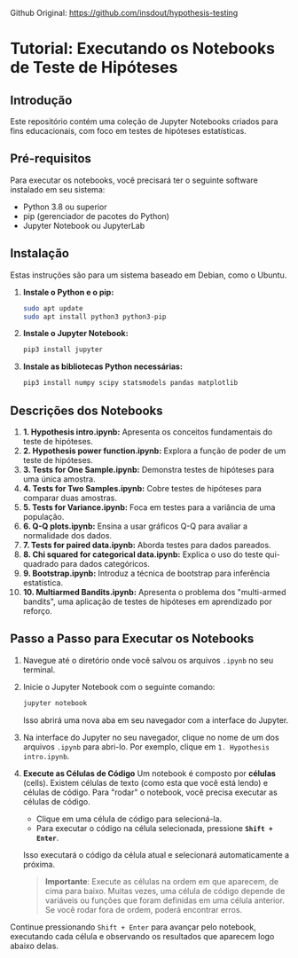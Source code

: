 Github Original: https://github.com/insdout/hypothesis-testing

# Tutorial: Executando os Notebooks de Teste de Hipóteses

## Introdução

Este repositório contém uma coleção de Jupyter Notebooks criados para fins educacionais, com foco em testes de hipóteses estatísticas.

## Pré-requisitos

Para executar os notebooks, você precisará ter o seguinte software instalado em seu sistema:

  * Python 3.8 ou superior
  * pip (gerenciador de pacotes do Python)
  * Jupyter Notebook ou JupyterLab

## Instalação

Estas instruções são para um sistema baseado em Debian, como o Ubuntu.

1.  **Instale o Python e o pip:**

    ```bash
    sudo apt update
    sudo apt install python3 python3-pip
    ```

2.  **Instale o Jupyter Notebook:**

    ```bash
    pip3 install jupyter
    ```

3.  **Instale as bibliotecas Python necessárias:**

    ```bash
    pip3 install numpy scipy statsmodels pandas matplotlib
    ```

## Descrições dos Notebooks

1.  **1. Hypothesis intro.ipynb:** Apresenta os conceitos fundamentais do teste de hipóteses.
2.  **2. Hypothesis power function.ipynb:** Explora a função de poder de um teste de hipóteses.
3.  **3. Tests for One Sample.ipynb:** Demonstra testes de hipóteses para uma única amostra.
4.  **4. Tests for Two Samples.ipynb:** Cobre testes de hipóteses para comparar duas amostras.
5.  **5. Tests for Variance.ipynb:** Foca em testes para a variância de uma população.
6.  **6. Q-Q plots.ipynb:** Ensina a usar gráficos Q-Q para avaliar a normalidade dos dados.
7.  **7. Tests for paired data.ipynb:** Aborda testes para dados pareados.
8.  **8. Chi squared for categorical data.ipynb:** Explica o uso do teste qui-quadrado para dados categóricos.
9.  **9. Bootstrap.ipynb:** Introduz a técnica de bootstrap para inferência estatística.
10. **10. Multiarmed Bandits.ipynb:** Apresenta o problema dos "multi-armed bandits", uma aplicação de testes de hipóteses em aprendizado por reforço.


## Passo a Passo para Executar os Notebooks

1.  Navegue até o diretório onde você salvou os arquivos `.ipynb` no seu terminal.

2.  Inicie o Jupyter Notebook com o seguinte comando:

    ```bash
    jupyter notebook
    ```

    Isso abrirá uma nova aba em seu navegador com a interface do Jupyter.

3.  Na interface do Jupyter no seu navegador, clique no nome de um dos arquivos `.ipynb` para abri-lo. Por exemplo, clique em `1. Hypothesis intro.ipynb`.

4.  **Execute as Células de Código**
    Um notebook é composto por **células** (cells). Existem células de texto (como esta que você está lendo) e células de código. Para "rodar" o notebook, você precisa executar as células de código.

      * Clique em uma célula de código para selecioná-la.
      * Para executar o código na célula selecionada, pressione **`Shift + Enter`**.

    Isso executará o código da célula atual e selecionará automaticamente a próxima.

    > **Importante**: Execute as células na ordem em que aparecem, de cima para baixo. Muitas vezes, uma célula de código depende de variáveis ou funções que foram definidas em uma célula anterior. Se você rodar fora de ordem, poderá encontrar erros.

Continue pressionando `Shift + Enter` para avançar pelo notebook, executando cada célula e observando os resultados que aparecem logo abaixo delas.

